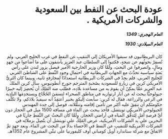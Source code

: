<h1 dir="rtl">عودة البحث عن النفط بين السعودية والشركات الأمريكية .</h1>

<h5 dir="rtl">العام الهجري:  1349

العام الميلادي: 1930

</h5>

<p dir="rtl">كان البريطانيون قد سبقوا الأمريكانَ إلى التنقيبِ عن النفطِ في غرب الخليج العربي. ولم تُسفِرْ بحوثُهم عن نتيجةٍ، فكتبوا إلى السلطان عبد العزيز يأسَفون على ما أضاعوا من جهدٍ ومالٍ، وانصرفوا عن البحثِ، ولَمَّا كان وزير الخارجية الأمير فيصل يزور لندن على رأس بَعثةٍ سياسية تحدَّثَ مع الجهاتِ البريطانية في احتمالِ وجودِ النِّفطِ على الشاطئ الغربي للخليج العربي، فلم يجِدْ في الشركات البريطانية استعدادًا لمجازفةٍ ثانية، وبينما كان الثريُّ الأمريكي كرين في زيارةٍ للسعودية بصُحبةِ المترجم جورج أنطونيوس، سأل كرين الملكَ عبد العزيز عمَّا يمكِنُ أن يقومَ به من مساعدة بلادِه، فطلب منه المَلِكُ أن يُحضِرَ إليه خبيرًا جيولوجيًّا يبحث له عن آبار ارتوازية في مناطق الصحراء لتسقيَ الحُجَّاجَ ويستخدِمَها البادية في الرعي والزراعة، فقال له كرين: سأبعث إليكم بخبير أعتقِدُ أنه سيفيدُ بلادَكم، ولا تكَلِّف حكومتَكم أن تنفِقَ عليه أكثر من تأمين إقامته وتنقُّلاته، فوصل إلى جدة المهندس الجيولوجي الأمريكي تويتشل، فأخذ يبحث عن الماءِ في مسافة 1500 ميل في الحجاز دون أيِّ فرصةِ أمَلٍ لِتَدفُّق المياه في أراضي الحجاز، ولَمَّا كان البحثُ عن النِّفطِ جاريًا في البحرين على يد الشركات الأمريكية، عرض المَلِكُ على تويتشل أن يتَّصِلَ بزملائِه في الشركات الأمريكية للتنقيبِ عن النفط في الأحساءِ بدلًا من البحث عن الماء، وبعد جهدٍ تمَّ الاتفاقُ مع شركة ستاندارد أويل كومباني أوف كليفورنيا على تبنِّي المشروع عام 1352هـ.</p></br>
